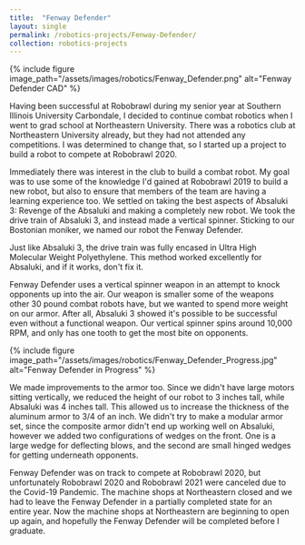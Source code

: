 ```yaml
---
title:  "Fenway Defender"
layout: single
permalink: /robotics-projects/Fenway-Defender/
collection: robotics-projects
---
```


{% include figure image_path="/assets/images/robotics/Fenway_Defender.png" alt="Fenway Defender CAD" %}

Having been successful at Robobrawl during my senior year at Southern Illinois University Carbondale, I decided to continue combat robotics when I went to grad school at Northeastern University. There was a robotics club at Northeastern University already, but they had not attended any competitions. I was determined to change that, so I started up a project to build a robot to compete at Robobrawl 2020.

Immediately there was interest in the club to build a combat robot. My goal was to use some of the knowledge I'd gained at Robobrawl 2019 to build a new robot, but also to ensure that members of the team are having a learning experience too. We settled on taking the best aspects of Absaluki 3: Revenge of the Absaluki and making a completely new robot. We took the drive train of Absaluki 3, and instead made a vertical spinner. Sticking to our Bostonian moniker, we named our robot the Fenway Defender.

Just like Absaluki 3, the drive train was fully encased in Ultra High Molecular Weight Polyethylene. This method worked excellently for Absaluki, and if it works, don't fix it.

Fenway Defender uses a vertical spinner weapon in an attempt to knock opponents up into the air. Our weapon is smaller some of the weapons other 30 pound combat robots have, but we wanted to spend more weight on our armor. After all, Absaluki 3 showed it's possible to be successful even without a functional weapon. Our vertical spinner spins around 10,000 RPM, and only has one tooth to get the most bite on opponents.

{% include figure image_path="/assets/images/robotics/Fenway_Defender_Progress.jpg" alt="Fenway Defender in Progress" %}

We made improvements to the armor too. Since we didn't have large motors sitting vertically, we reduced the height of our robot to 3 inches tall, while Absaluki was 4 inches tall. This allowed us to increase the thickness of the aluminum armor to 3/4 of an inch. We didn't try to make a modular armor set, since the composite armor didn't end up working well on Absaluki, however we added two configurations of wedges on the front. One is a large wedge for deflecting blows, and the second are small hinged wedges for getting underneath opponents.

Fenway Defender was on track to compete at Robobrawl 2020, but unfortunately Robobrawl 2020 and Robobrawl 2021 were canceled due to the Covid-19 Pandemic. The machine shops at Northeastern closed and we had to leave the Fenway Defender in a partially completed state for an entire year. Now the machine shops at Northeastern are beginning to open up again, and hopefully the Fenway Defender will be completed before I graduate.